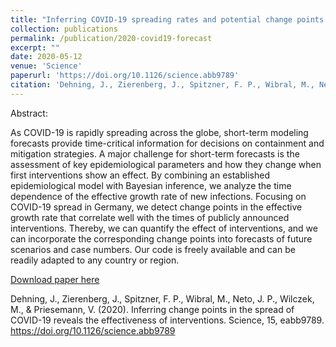 ```yaml
---
title: "Inferring COVID-19 spreading rates and potential change points for case number forecasts"
collection: publications
permalink: /publication/2020-covid19-forecast
excerpt: ""
date: 2020-05-12
venue: 'Science'
paperurl: 'https://doi.org/10.1126/science.abb9789'
citation: 'Dehning, J., Zierenberg, J., Spitzner, F. P., Wibral, M., Neto, J. P., Wilczek, M., & Priesemann, V. (2020). Inferring change points in the spread of COVID-19 reveals the effectiveness of interventions. Science, 15,eabb9789'
---
```

Abstract:

As COVID-19 is rapidly spreading across the globe, short-term modeling forecasts provide time-critical information for decisions on containment and mitigation strategies. A major challenge for short-term forecasts is the assessment of key epidemiological parameters and how they change when first interventions show an effect. By combining an established epidemiological model with Bayesian inference, we analyze the time dependence of the effective growth rate of new infections. Focusing on COVID-19 spread in Germany, we detect change points in the effective growth rate that correlate well with the times of publicly announced interventions. Thereby, we can quantify the effect of interventions, and we can incorporate the corresponding change points into forecasts of future scenarios and case numbers. Our code is freely available and can be readily adapted to any country or region.

[Download paper here](https://doi.org/10.1126/science.abb9789)

Dehning, J., Zierenberg, J., Spitzner, F. P., Wibral, M., Neto, J. P., Wilczek, M., & Priesemann, V. (2020). Inferring change points in the spread of COVID-19 reveals the effectiveness of interventions. Science, 15, eabb9789. https://doi.org/10.1126/science.abb9789